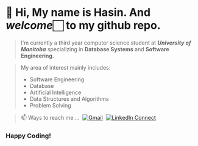 # 👋 Hi, My name is __Hasin__. And _welcome_🏻 to my github repo.
  
> I'm currently a third year computer science student at __*University of Manitoba*__ specializing in **Database Systems** and **Software Engineering**. 
  
> My area of interest mainly includes:
> - Software Engineering
> - Database
> - Artificial Intelligence
> - Data Structures and Algorithms
> - Problem Solving

> 📫 Ways to reach me ... 
> [![Gmail](https://img.shields.io/badge/%20-Send%20Mail-black?color=222244&labelColor=000000&logo=gmail&logoColor=f5f7fe)](mailto:hasinishrakpurno@gamil.com?subject=From%20GitHub&&body=Hi,%20there.%20Found%20you%20on%20GitHub!%20Let's%20talk%20about...) 
> [![LinkedIn Connect](https://img.shields.io/badge/%20-Connect-black?color=222244&labelColor=000000&logo=linkedin&logoColor=f5f7fe)](https://www.linkedin.com/in/ishrakh/)

### Happy Coding!

<!---
ishrakHP/ishrakHP is a ✨ special ✨ repository because its `README.md` (this file) appears on your GitHub profile.
You can click the Preview link to take a look at your changes.
--->
